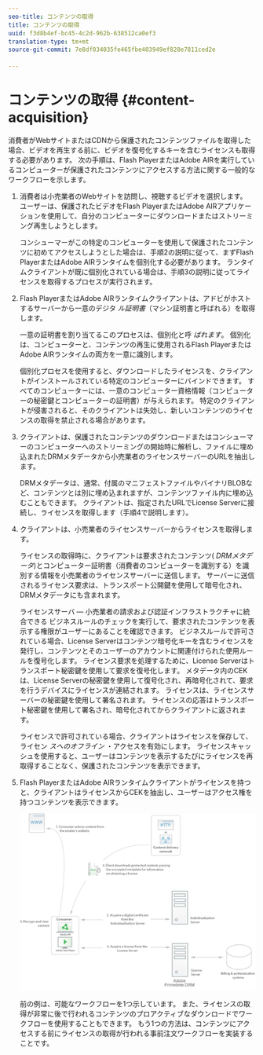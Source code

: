 ```yaml
---
seo-title: コンテンツの取得
title: コンテンツの取得
uuid: f3d8b4ef-bc45-4c2d-962b-638512ca0ef3
translation-type: tm+mt
source-git-commit: 7e8df034035fe465fbe403949ef828e7811ced2e

---
```



# コンテンツの取得 {#content-acquisition}

消費者がWebサイトまたはCDNから保護されたコンテンツファイルを取得した場合、ビデオを再生する前に、ビデオを復号化するキーを含むライセンスも取得する必要があります。 次の手順は、Flash PlayerまたはAdobe AIRを実行しているコンピューターが保護されたコンテンツにアクセスする方法に関する一般的なワークフローを示します。

1. 消費者は小売業者のWebサイトを訪問し、視聴するビデオを選択します。 ユーザーは、保護されたビデオをFlash PlayerまたはAdobe AIRアプリケーションを使用して、自分のコンピューターにダウンロードまたはストリーミング再生しようとします。

   コンシューマーがこの特定のコンピューターを使用して保護されたコンテンツに初めてアクセスしようとした場合は、手順2の説明に従って、まずFlash PlayerまたはAdobe AIRランタイムを個別化する必要があります。 ランタイムクライアントが既に個別化されている場合は、手順3の説明に従ってライセンスを取得するプロセスが実行されます。

1. Flash PlayerまたはAdobe AIRランタイムクライアントは、アドビがホストするサーバーから一意のデジタ *ル証明書*（マシン証明書と呼ばれる）を取得します。

   一意の証明書を割り当てるこのプロセスは、個別化と呼 *ばれます*。 個別化は、コンピューターと、コンテンツの再生に使用されるFlash PlayerまたはAdobe AIRランタイムの両方を一意に識別します。

   個別化プロセスを使用すると、ダウンロードしたライセンスを、クライアントがインストールされている特定のコンピューターにバインドできます。 すべてのコンピューターには、一意のコンピューター資格情報（コンピューターの秘密鍵とコンピューターの証明書）が与えられます。 特定のクライアントが侵害されると、そのクライアントは失効し、新しいコンテンツのライセンスの取得を禁止される場合があります。

1. クライアントは、保護されたコンテンツのダウンロードまたはコンシューマーのコンピューターへのストリーミングの開始時に解析し、ファイルに埋め込まれたDRMメタデータから小売業者のライセンスサーバーのURLを抽出します。

   DRMメタデータは、通常、付属のマニフェストファイルやバイナリBLOBなど、コンテンツとは別に埋め込まれますが、コンテンツファイル内に埋め込むこともできます。 クライアントは、指定されたURLでLicense Serverに接続し、ライセンスを取得します（手順4で説明します）。
1. クライアントは、小売業者のライセンスサーバーからライセンスを取得します。

   ライセンスの取得時に、クライアントは要求されたコンテンツ( *DRMメタデータ*)とコンピューター証明書（消費者のコンピューターを識別する）を識別する情報を小売業者のライセンスサーバーに送信します。 サーバーに送信されるライセンス要求は、トランスポート公開鍵を使用して暗号化され、DRMメタデータにも含まれます。

   ライセンスサーバ — 小売業者の請求および認証インフラストラクチャに統合できる ビジネスルールのチェックを実行して、要求されたコンテンツを表示する権限がユーザーにあることを確認できます。 ビジネスルールで許可されている場合、License Serverはコンテンツ暗号化キーを含むライセンスを発行し、コンテンツとそのユーザーのアカウントに関連付けられた使用ルールを復号化します。 ライセンス要求を処理するために、License Serverはトランスポート秘密鍵を使用して要求を復号化します。 メタデータ内のCEKは、License Serverの秘密鍵を使用して復号化され、再暗号化されて、要求を行うデバイスにライセンスが連結されます。 ライセンスは、ライセンスサーバーの秘密鍵を使用して署名されます。 ライセンスの応答はトランスポート秘密鍵を使用して署名され、暗号化されてからクライアントに返されます。

   ライセンスで許可されている場合、クライアントはライセンスを保存して、ライセン *スへのオフライン* ・アクセスを有効にします。 ライセンスキャッシュを使用すると、ユーザーはコンテンツを表示するたびにライセンスを再取得することなく、保護されたコンテンツを表示できます。

1. Flash PlayerまたはAdobe AIRランタイムクライアントがライセンスを持つと、クライアントはライセンスからCEKを抽出し、ユーザーはアクセス権を持つコンテンツを表示できます。

   <!--<a id="fig_s43_gc2_44"></a>-->

   ![](assets/FMRMS_fig01_web.png)

   前の例は、可能なワークフローを1つ示しています。 また、ライセンスの取得が非常に後で行われるコンテンツのプロアクティブなダウンロードでワークフローを使用することもできます。 もう1つの方法は、コンテンツにアクセスする前にライセンスの取得が行われる事前注文ワークフローを実装することです。

